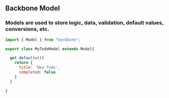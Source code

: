 ## Backbone Model

### Models are used to store logic, data, validation, default values, conversions, etc.
```javascript
import { Model } from "backbone";

export class MyTodoModel extends Model{

  get defaults(){
    return {
      title: 'New Todo',
      completed: false
    }
  }

}

```
